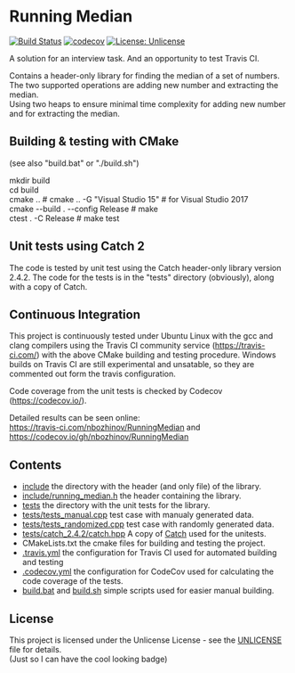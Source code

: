 # Running Median

[![Build Status](https://travis-ci.com/nbozhinov/RunningMedian.svg?branch=master)](https://travis-ci.com/nbozhinov/RunningMedian)
[![codecov](https://codecov.io/gh/nbozhinov/RunningMedian/branch/master/graph/badge.svg)](https://codecov.io/gh/nbozhinov/RunningMedian)
[![License: Unlicense](https://img.shields.io/badge/license-Unlicense-blue.svg)](http://unlicense.org/)

A solution for an interview task. And an opportunity to test Travis CI.  

Contains a header-only library for finding the median of a set of numbers.  
The two supported operations are adding new number and extracting the median.  
Using two heaps to ensure minimal time complexity for adding new number and for
extracting the median.  

## Building & testing with CMake  
(see also "build.bat" or "./build.sh")  

mkdir build  
cd build  
cmake ..                         # cmake .. -G "Visual Studio 15"    # for Visual Studio 2017  
cmake --build . --config Release # make  
ctest . -C Release               # make test  

## Unit tests using Catch 2
The code is tested by unit test using the Catch header-only library version 2.4.2.
The code for the tests is in the "tests" directory (obviously), along with a copy of Catch.

## Continuous Integration

This project is continuously tested under Ubuntu Linux with the gcc and clang compilers
using the Travis CI community service (https://travis-ci.com/) with the above CMake building
and testing procedure. Windows builds on Travis CI are still experimental and unsatable, so
they are commented out form the travis configuration.

Code coverage from the unit tests is checked by Codecov (https://codecov.io/).  

Detailed results can be seen online:  
https://travis-ci.com/nbozhinov/RunningMedian and https://codecov.io/gh/nbozhinov/RunningMedian

## Contents  
* [include](include/) the directory with the header (and only file) of the library.
* [include/running_median.h](include/running_median.h) the header containing the library.
* [tests](tests) the directory with the unit tests for the library.
* [tests/tests_manual.cpp](tests/tests_manual.cpp) test case with manualy generated data.
* [tests/tests_randomized.cpp](tests/tests_randomized.cpp) test case with randomly generated data.
* [tests/catch_2.4.2/catch.hpp](tests/catch_2.4.2/catch.hpp) A copy of [Catch](https://github.com/catchorg/Catch2) used for the unitests.
* CMakeLists.txt the cmake files for building and testing the project.
* [.travis.yml](.travis.yml) the configuration for Travis CI used for automated building and testing
* [.codecov.yml](.codecov.yml) the configuration for CodeCov used for calculating the code coverage of the tests.
* [build.bat](build.bat) and [build.sh](build.sh) simple scripts used for easier manual building.

## License

This project is licensed under the Unlicense License - see the [UNLICENSE](UNLICENSE) file for details.  
(Just so I can have the cool looking badge)